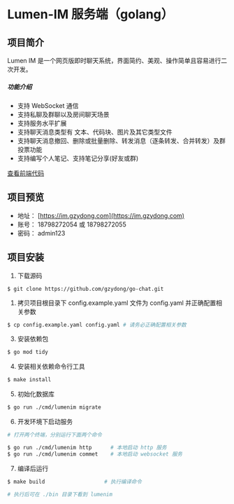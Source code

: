 # Lumen-IM 服务端（golang）

## 项目简介

Lumen IM 是一个网页版即时聊天系统，界面简约、美观、操作简单且容易进行二次开发。

##### 功能介绍

- 支持 WebSocket 通信
- 支持私聊及群聊以及房间聊天场景
- 支持服务水平扩展
- 支持聊天消息类型有 文本、代码块、图片及其它类型文件
- 支持聊天消息撤回、删除或批量删除、转发消息（逐条转发、合并转发）及群投票功能
- 支持编写个人笔记、支持笔记分享(好友或群)

[查看前端代码](https://github.com/gzydong/LumenIM)

## 项目预览

- 地址： [https://im.gzydong.com](https://im.gzydong.com)
- 账号： 18798272054 或 18798272055
- 密码： admin123

## 项目安装

1. 下载源码

```git
$ git clone https://github.com/gzydong/go-chat.git
```

1. 拷贝项目根目录下 config.example.yaml 文件为 config.yaml 并正确配置相关参数

``` bash
$ cp config.example.yaml config.yaml # 请务必正确配置相关参数
```

3. 安装依赖包

``` bash
$ go mod tidy
```

4. 安装相关依赖命令行工具

``` bash
$ make install
```

5. 初始化数据库

``` bash
$ go run ./cmd/lumenim migrate
```

6. 开发环境下启动服务

``` bash
# 打开两个终端，分别运行下面两个命令

$ go run ./cmd/lumenim http      # 本地启动 http 服务
$ go run ./cmd/lumenim commet    # 本地启动 websocket 服务
```

7. 编译后运行

``` bash
$ make build                   # 执行编译命令

# 执行后可在 ./bin 目录下看到 lumenim
```